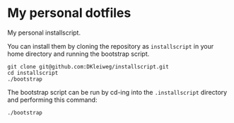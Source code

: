 # My personal dotfiles

My personal installscript.

You can install them by cloning the repository as `installscript` in your home directory and running the bootstrap script.

```
git clone git@github.com:DKleiweg/installscript.git
cd installscript
./bootstrap
```

The bootstrap script can be run by cd-ing into the `.installscript` directory and performing this command:

```bash
./bootstrap
```
